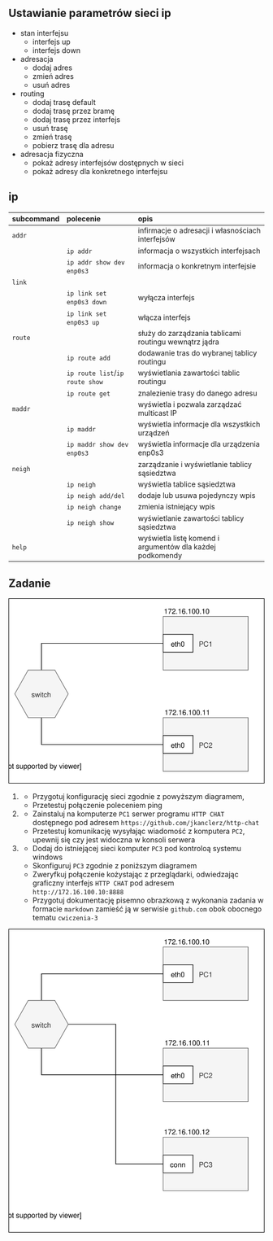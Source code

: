 Ustawianie parametrów sieci ip
------------------------------

* stan interfejsu
    * interfejs up
    * interfejs down
* adresacja
    * dodaj adres
    * zmień adres
    * usuń adres
* routing
    * dodaj trasę default
    * dodaj trasę przez bramę
    * dodaj trasę przez interfejs
    * usuń trasę
    * zmień trasę
    * pobierz trasę dla adresu
* adresacja fizyczna
    * pokaż adresy interfejsów dostępnych w sieci
    * pokaż adresy dla konkretnego interfejsu
     


ip 
-------------------------
| subcommand    |  polecenie   | opis  |
| ------------- |:-------------| :---------------| 
|   ``addr``    |                               | infirmacje o adresacji i własnościach interfejsów |
|               |   ``ip addr``                 | informacja o wszystkich interfejsach              |
|               |   ``ip addr show dev enp0s3`` | informacja o konkretnym interfejsie               |
|   ``link``    |                               |  |
|               |   ``ip link set enp0s3 down`` | wyłącza interfejs                |
|               |   ``ip link set enp0s3 up``   | włącza interfejs                |
|   ``route``   |  |służy do zarządzania tablicami routingu wewnątrz jądra |
|               |     ``ip route add``                          | dodawanie tras do wybranej tablicy routingu         |
|               |      ``ip route list``/``ip route show``      | wyświetlania zawartości tablic routingu            |
|               |            ``ip route get``                   | znalezienie trasy do danego adresu                  |
|   ``maddr``   |  |wyświetla i pozwala zarządzać multicast IP |
|               |            ``ip maddr``                   | wyświetla informacje dla wszystkich urządzeń                |
|               |            ``ip maddr show dev enp0s3``                   | wyświetla informacje dla urządzenia enp0s3                |
|   ``neigh``   |  |zarządzanie i wyświetlanie tablicy sąsiedztwa |
|               |            ``ip neigh``                   | wyświetla tablice sąsiedztwa                |
|               |            ``ip neigh add/del``                   | dodaje lub usuwa pojedynczy wpis                 |
|               |            ``ip neigh change``                   | zmienia istniejący wpis                |
|               |            ``ip neigh show``                   | wyświetlanie zawartości tablicy sąsiedztwa                |
|   ``help``    |  |wyświetla listę komend i argumentów dla każdej podkomendy |

Zadanie
------------

![zadanie 3](cwiczenia3.svg)

1.
   * Przygotuj konfigurację sieci zgodnie z powyższym diagramem, 
   * Przetestuj połączenie poleceniem ping
2.
   * Zainstaluj na komputerze ``PC1`` serwer programu ``HTTP CHAT`` dostępnego pod adresem ``https://github.com/jkanclerz/http-chat``
   * Przetestuj komunikację wysyłając wiadomość z komputera ``PC2``, upewnij się czy jest widoczna w konsoli serwera
3.
   * Dodaj do istniejącej sieci komputer ``PC3`` pod kontroloą systemu windows
   * Skonfiguruj ``PC3`` zgodnie z poniższym diagramem
   * Zweryfkuj połączenie kożystając z przeglądarki, odwiedzając graficzny interfejs ``HTTP CHAT`` pod adresem ``http://172.16.100.10:8888``
   * Przygotuj dokumentację pisemno obrazkową z wykonania zadania w formacie ``markdown`` zamieść ją w serwisie ``github.com`` obok obocnego tematu ``cwiczenia-3``

![zadanie 3.1](cwiczenia3.1.svg) 
